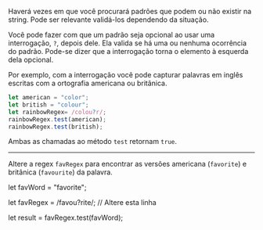 Haverá vezes em que você procurará padrões que podem ou não existir na string. Pode ser relevante validá-los dependendo da situação.

Você pode fazer com que um padrão seja opcional ao usar uma interrogação, `?`, depois dele. Ela valida se há uma ou nenhuma ocorrência do padrão. Pode-se dizer que a interrogação torna o elemento à esquerda dela opcional.

Por exemplo, com a interrogação você pode capturar palavras em inglês escritas com a ortografia americana ou britânica.

```js
let american = "color";
let british = "colour";
let rainbowRegex= /colou?r/;
rainbowRegex.test(american);
rainbowRegex.test(british);
```

Ambas as chamadas ao método `test` retornam `true`.

---

Altere a regex `favRegex` para encontrar as versões americana (`favorite`) e britânica (`favourite`) da palavra.

let favWord = "favorite";

let favRegex = /favou?rite/; // Altere esta linha

let result = favRegex.test(favWord);